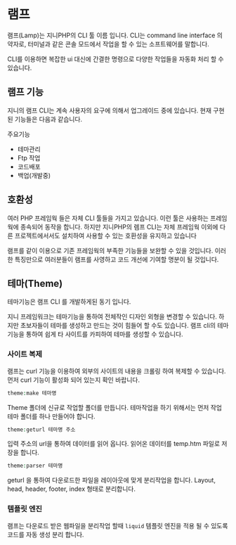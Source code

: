 # 램프
램프(Lamp)는 지니PHP의 CLI 툴 이름 입니다. 
CLI는 command line interface 의 약자로, 터미널과 같은 콘솔 모드에서 작업을 할 수 있는 소프트웨어를 말합니다.

CLI를 이용하면 복잡한 ui 대신에 간결한 명령으로 다양한 작업들을 자동화 처리 할 수 있습니다.

## 램프 기능
지니의 램프 CLI는 계속 사용자의 요구에 의해서 업그레이드 중에 있습니다. 현재 구현된 기능들은 다음과 같습니다.

주요기능
* 테마관리
* Ftp 작업
* 코드배포
* 백업(개발중)

## 호환성
여러 PHP 프레임웍 들은 자체 CLI 툴들을 가지고 있습니다. 이런 툴은 사용하는 프레임웍에 종속되어 동작을 합니다.
하지만 지니PHP의 렘프 CLI는 자체 프레임웍 이외에 다른 프로젝트에서서도 설치하여 사용할 수 있는 호환성을 유지하고 있습니다

램프를 같이 이용으로 기존 프레임웍의 부족한 기능들을 보완할 수 있을 것입니다.
이러한 특징만으로 여러분들이 램프를 사영하고 코드 개선에 기여할 명분이 될 것입니다.

## 테마(Theme)
테마기능은 램프 CLI 를 개발하게된 동기 입니다. 

지니 프레임워크는 테마기능을 통하여 전체작인 디자인 외형을 변경할 수 있습니다.
하지만 초보자들이 테마를 생성하고 만드는 것이 힘들어 할 수도 있습니다. 램프 cli의 테마기능을 통하여 쉽게 타 사이트를 카피하여 테마를 생성할 수 있습니다.

### 사이트 복제
램프는 curl 기능을 이용하여 외부의 사이트의 내용을 크롤링 하여 복제할 수 있습니다.
먼저 curl 기능이 활성화 되어 있는지 확인 바랍니다.

```php
theme:make 테마명
```

Theme 폴더에 신규로 작업할 폴더를 만듭니다. 테마작업을 하기 위해서는 먼저 작업 테마 폴더를 하나 만들어야 합니다.

```php
theme:geturl 테마명 주소
```
입력 주소의 url을 통하여 데이터를 읽어 옵니다. 읽어온 데이터를 temp.htm 파일로 저장을 합니다.

```php
theme:parser 테마명
```
geturl 을 통하여 다운로드한 파일을 레이아웃에 맞게 분리작업을 합니다.
Layout, head, header, footer, index 형태로 분리합니다.

### 템플릿 엔진
램프는 다운로드 받은 웹파일을 분리작업 할때 `liquid` 템플릿 엔진을 적용 될 수 있도록 코드를 자동 생성 분리 합니다.

